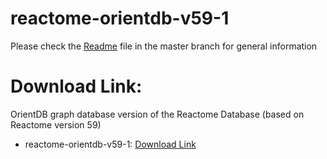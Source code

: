 # reactome-orientdb-v59-1

Please check the [Readme](https://github.com/santo-it/reactome-orientdb/blob/master/README.md) file in the master branch for general information

# Download Link:

OrientDB graph database version of the Reactome Database (based on Reactome version 59)

- reactome-orientdb-v59-1: [Download Link](https://www.dropbox.com/s/5pw6z0moijiq31g/reactome.zip)
